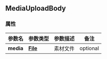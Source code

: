<a name="MediaUploadBody"></a>
## MediaUploadBody
### 属性
参数名 | 参数类型 | 参数描述 | 备注
------------ | ------------- | ------------- | -------------
**media** | [**File**](#File) | 素材文件 |  optional

<markdown src="./File.md"/>
